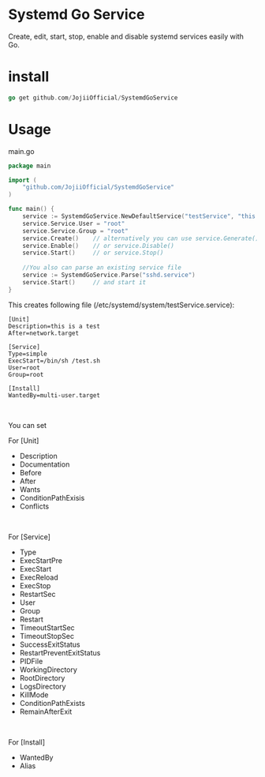 # Systemd Go Service
Create, edit, start, stop, enable and disable systemd services easily with Go.

# install
```Go
go get github.com/JojiiOfficial/SystemdGoService
```

# Usage

main.go
```Go
package main

import (
	"github.com/JojiiOfficial/SystemdGoService"
)

func main() {
	service := SystemdGoService.NewDefaultService("testService", "this is a test", "/bin/sh /test.sh")
	service.Service.User = "root"
	service.Service.Group = "root"
	service.Create() 	// alternatively you can use service.Generate() to get the content as string instead
	service.Enable() 	// or service.Disable()
	service.Start() 	// or service.Stop()
	
	//You also can parse an existing service file
	service := SystemdGoService.Parse("sshd.service")
	service.Start()		// and start it
}
``` 
This creates following file (/etc/systemd/system/testService.service):
```
[Unit]
Description=this is a test
After=network.target

[Service]
Type=simple
ExecStart=/bin/sh /test.sh
User=root
Group=root

[Install]
WantedBy=multi-user.target
```
<br>

You can set

For [Unit]
  
- Description
- Documentation
- Before
- After
- Wants
- ConditionPathExisis
- Conflicts
<br>

For [Service]

- Type
- ExecStartPre
- ExecStart
- ExecReload
- ExecStop
- RestartSec
- User
- Group
- Restart
- TimeoutStartSec
- TimeoutStopSec
- SuccessExitStatus
- RestartPreventExitStatus
- PIDFile
- WorkingDirectory
- RootDirectory
- LogsDirectory
- KillMode
- ConditionPathExists
- RemainAfterExit
<br>

For [Install]
- WantedBy
- Alias
